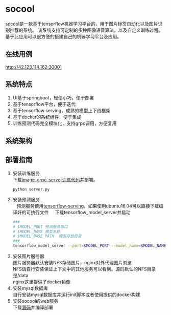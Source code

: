 socool
===
socool是一款基于tensorflow机器学习平台的，用于图片标签自动化以及图片识别推荐的系统。
该系统支持可定制的多种图像语音算法，以及自定义训练过程。基于此应用可以很方便的搭建自己的机器学习平台及应用。
## 在线用例

http://42.123.114.162:30001

## 系统特点
1. UI基于springboot，轻便小巧，便于部署
2. 基于tensorflow平台，便于迭代
3. 基于tensorflow serving，成熟的模型上下线框架
4. 基于docker的系统组件，便于集成
5. 训练预测代码完全模块化，支持grpc调用，方便复用

## 系统架构

## 部署指南
1. 安装训练服务    
    下载[image-grpc-server训练代码](https://github.com/yony228/image-grpc-server)并部署。<br>
    ```
    python server.py
    ```
2. 安装预测服务    
    预测服务使用[tensorflow-serving](https://github.com/tensorflow/serving)，如果使用ubuntu16.04可以直接下载编译好的可执行文件    
    下载tensorflow_model_server并启动    
    ```Bash
    ###
    # $MODEL_PORT 预测服务端口
    # $MODEL_NAME 模型名称
    # $MODEL_BASE_PATH  模型存放目录
    ###
    tensorflow_model_server --port=$MODEL_PORT --model_name=$MODEL_NAME --model_base_path=$MODEL_BASE_PATH &>/serving.log &
    ```
3. 安装图片服务器    
    图片服务器默认安装NFS存储图片，nginx对外代理图片浏览    
    NFS请自行安装保证上下文中的其他服务可以看到。源码默认的NFS目录是/data    
    nginx这里提供了docker镜像
4. 安装mysql数据库    
    自行安装mysql数据库并运行init脚本或者使用提供的docker构建
5. 安装socool的web服务    
    下载[源码](https://github.com/yony228/image-web)并编译部署


